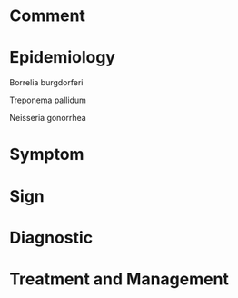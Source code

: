 # Comment

# Epidemiology

Borrelia burgdorferi

Treponema pallidum

Neisseria gonorrhea

# Symptom

# Sign

# Diagnostic

# Treatment and Management
